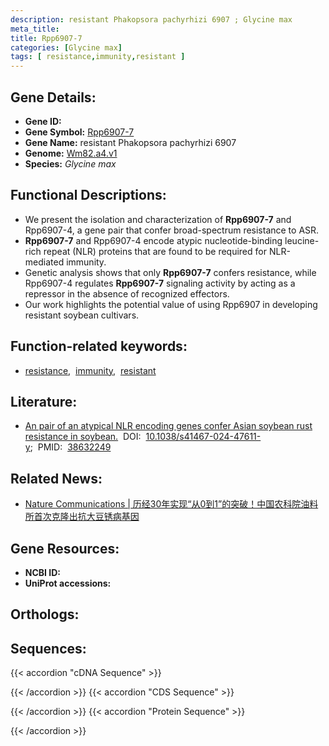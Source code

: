 ```yaml
---
description: resistant Phakopsora pachyrhizi 6907 ; Glycine max
meta_title:
title: Rpp6907-7
categories: [Glycine max]
tags: [ resistance,immunity,resistant ]
---
```


## Gene Details:
- **Gene ID:** []()
- **Gene Symbol:** <u>Rpp6907-7</u>
- **Gene Name:** resistant Phakopsora pachyrhizi 6907
- **Genome:** [Wm82.a4.v1](https://legacy.soybase.org/GlycineBlastPages/blast_descriptions.php)
- **Species:** *Glycine max*

## Functional Descriptions:
   - We present the isolation and characterization of **Rpp6907-7** and Rpp6907-4, a gene pair that confer broad-spectrum resistance to ASR.
   - **Rpp6907-7** and Rpp6907-4 encode atypic nucleotide-binding leucine-rich repeat (NLR) proteins that are found to be required for NLR-mediated immunity.
   - Genetic analysis shows that only **Rpp6907-7** confers resistance, while Rpp6907-4 regulates **Rpp6907-7** signaling activity by acting as a repressor in the absence of recognized effectors. 
   - Our work highlights the potential value of using Rpp6907 in developing resistant soybean cultivars.

## Function-related keywords:
   - [resistance](/tags/resistance/),&nbsp;&nbsp;[immunity](/tags/immunity/),&nbsp;&nbsp;[resistant](/tags/resistant/)

## Literature:
   - [An pair of an atypical NLR encoding genes confer Asian soybean rust resistance in soybean.](https://www.doi.org/10.1038/s41467-024-47611-y)&nbsp;&nbsp;DOI:&nbsp;&nbsp;[10.1038/s41467-024-47611-y](https://www.doi.org/10.1038/s41467-024-47611-y);&nbsp;&nbsp;PMID:&nbsp;&nbsp;[38632249](https://pubmed.ncbi.nlm.nih.gov/38632249/)

## Related News:
   - [Nature Communications | 历经30年实现“从0到1”的突破！中国农科院油料所首次克隆出抗大豆锈病基因](https://mp.weixin.qq.com/s?__biz=Mzg3MDEwNDEyMg==&mid=2247566822&idx=3&sn=efddc1228815b51dd0d773d9a18e818f&chksm=cf892e0d5f1f81783d506f37c56fe857571f4be420ff2ac4e6ecfa7d8d3f740da82bae2d24a4&scene=27#wechat_redirect)

## Gene Resources:
- **NCBI ID:**  [](https://www.ncbi.nlm.nih.gov/search/all/?term=)
- **UniProt accessions:**  [](https://www.uniprot.org/uniprotkb//entry)

## Orthologs:

## Sequences:
{{< accordion "cDNA Sequence" >}}

{{< /accordion >}}
{{< accordion "CDS Sequence" >}}

{{< /accordion >}}
{{< accordion "Protein Sequence" >}}

{{< /accordion >}}
